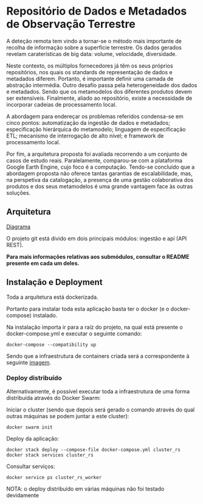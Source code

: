 
# Repositório de Dados e Metadados de Observação Terrestre

A deteção remota tem vindo a tornar-se o método mais importante de recolha de
informação sobre a superfície terrestre. Os dados gerados revelam caraterísticas de big data:
volume, velocidade, diversidade.

Neste contexto, os múltiplos fornecedores já têm os seus próprios repositórios, nos quais
os standards de representação de dados e metadados diferem. Portanto, é importante definir
uma camada de abstração intermédia. Outro desafio passa pela heterogeneidade dos dados e
metadados. Sendo que os metamodelos dos diferentes produtos devem ser extensíveis.
Finalmente, aliado ao repositório, existe a necessidade de incorporar cadeias de processamento
local.

A abordagem para endereçar os problemas referidos condensa-se em cinco pontos:
automatização da ingestão de dados e metadados; especificação hierárquica do metamodelo;
linguagem de especificação ETL; mecanismo de interrogação de alto nível; e framework de
processamento local.

Por fim, a arquitetura proposta foi avaliada recorrendo a um conjunto de casos de estudo
reais. Paralelamente, comparou-se com a plataforma Google Earth Engine, cujo foco é a
computação. Tendo-se concluído que a abordagem proposta não oferece tantas garantias de
escalabilidade, mas, na perspetiva da catalogação, a presença de uma gestão colaborativa dos
produtos e dos seus metamodelos é uma grande vantagem face às outras soluções.

## Arquitetura

[Diagrama](https://drive.google.com/uc?id=127DAMerFBggWD6QbpDP7CYeaFtip53ER)

O projeto git está divido em dois principais módulos: ingestão e api (API REST).

**Para mais informações relativas aos submódulos, consultar o README presente em cada um deles.**

## Instalação e Deployment

Toda a arquitetura está dockerizada.

Portanto para instalar toda esta aplicação basta ter o docker (e o docker-compose) instalado.

Na instalação importa ir para a raíz do projeto, na qual está presente o docker-compose.yml e executar o seguinte comando:

```
docker-compose --compatibility up
```

Sendo que a infraestrutura de containers criada será a correspondente à seguinte [imagem](https://drive.google.com/uc?id=1MN4Mu2cd4h4aMwi8y9ER5dVjMaVNS05F).


### Deploy distribuído

Alternativamente, é possível executar toda a infraestrutura de uma forma distribuída através do Docker Swarm:

Iniciar o cluster (sendo que depois será gerado o comando através do qual outras máquinas se podem juntar a este cluster):

```
docker swarm init
```

Deploy da aplicação:

```
docker stack deploy --compose-file docker-compose.yml cluster_rs
docker stack services cluster_rs
```

Consultar serviços:

```
docker service ps cluster_rs_worker
```

NOTA: o deploy distribuído em várias máquinas não foi testado devidamente 


